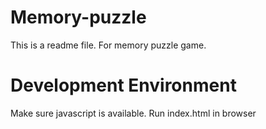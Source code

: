# Memory-puzzle

This is a readme file.
For memory puzzle game.

# Development Environment
Make sure javascript is available.
Run index.html in browser

